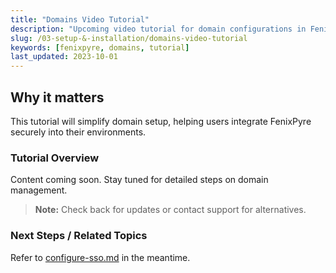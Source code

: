 ```yaml
---
title: "Domains Video Tutorial"
description: "Upcoming video tutorial for domain configurations in FenixPyre."
slug: /03-setup-&-installation/domains-video-tutorial
keywords: [fenixpyre, domains, tutorial]
last_updated: 2023-10-01
---
```


## Why it matters
This tutorial will simplify domain setup, helping users integrate FenixPyre securely into their environments.

### Tutorial Overview
Content coming soon. Stay tuned for detailed steps on domain management.

> **Note:** Check back for updates or contact support for alternatives.

### Next Steps / Related Topics
Refer to [configure-sso.md](./configure-sso.md) in the meantime.